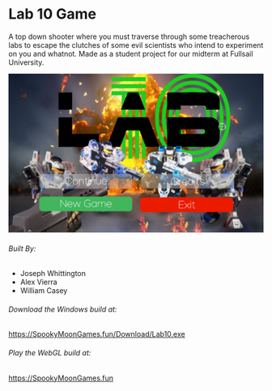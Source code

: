 # Lab 10 Game

A top down shooter where you must traverse through some treacherous labs to escape the clutches of some evil scientists who intend to experiment on you and whatnot. Made as a student project for our midterm at Fullsail University.

![logo](/Img/Menu.png) 

###### Built By:
- Joseph Whittington
- Alex Vierra
- William Casey

###### Download the Windows build at:
https://SpookyMoonGames.fun/Download/Lab10.exe

###### Play the WebGL build at:
https://SpookyMoonGames.fun
